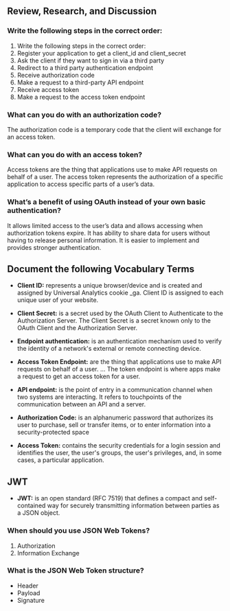 ## Review, Research, and Discussion

### Write the following steps in the correct order:
 
 1. Write the following steps in the correct order:
1. Register your application to get a client_id and client_secret
1. Ask the client if they want to sign in via a third party
1. Redirect to a third party authentication endpoint
1. Receive authorization code
1. Make a request to a third-party API endpoint
1. Receive access token
1. Make a request to the access token endpoint

### What can you do with an authorization code?

The authorization code is a temporary code that the client will exchange for an access token. 

### What can you do with an access token?

Access tokens are the thing that applications use to make API requests on behalf of a user. The access token represents the authorization of a specific application to access specific parts of a user’s data.

### What’s a benefit of using OAuth instead of your own basic authentication?

It allows limited access to the user’s data and allows accessing when authorization tokens expire. It has ability to share data for users without having to release personal information. It is easier to implement and provides stronger authentication.

## Document the following Vocabulary Terms

* **Client ID:** represents a unique browser/device and is created and assigned by Universal Analytics cookie _ga. Client ID is assigned to each unique user of your website.

* **Client Secret:** is a secret used by the OAuth Client to Authenticate to the Authorization Server. The Client Secret is a secret known only to the OAuth Client and the Authorization Server.

* **Endpoint authentication:** is an authentication mechanism used to verify the identity of a network's external or remote connecting device. 

* **Access Token Endpoint:**  are the thing that applications use to make API requests on behalf of a user. ... The token endpoint is where apps make a request to get an access token for a user.

* **API endpoint:** is the point of entry in a communication channel when two systems are interacting.  It refers to touchpoints of the communication between an API and a server.

* **Authorization Code:** is an alphanumeric password that authorizes its user to purchase, sell or transfer items, or to enter information into a security-protected space

* **Access Token:** contains the security credentials for a login session and identifies the user, the user's groups, the user's privileges, and, in some cases, a particular application.


## JWT

* **JWT:** is an open standard (RFC 7519) that defines a compact and self-contained way for securely transmitting information between parties as a JSON object.

### When should you use JSON Web Tokens?

1. Authorization
1. Information Exchange

### What is the JSON Web Token structure? 
* Header
* Payload
* Signature

